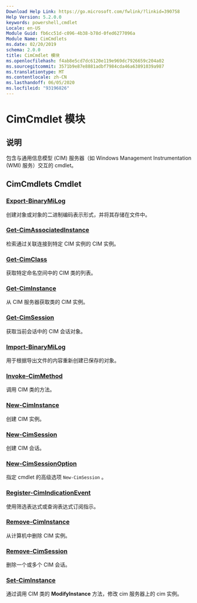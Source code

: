 ```yaml
---
Download Help Link: https://go.microsoft.com/fwlink/?linkid=390758
Help Version: 5.2.0.0
keywords: powershell,cmdlet
Locale: en-US
Module Guid: fb6cc51d-c096-4b38-b78d-0fed6277096a
Module Name: CimCmdlets
ms.date: 02/20/2019
schema: 2.0.0
title: CimCmdlet 模块
ms.openlocfilehash: f4ab8e5cd7dc6120e119e969dc7926659c204a02
ms.sourcegitcommit: 3571b9e87e8881adbf7984cda46a63891039a987
ms.translationtype: MT
ms.contentlocale: zh-CN
ms.lasthandoff: 06/05/2020
ms.locfileid: "93196826"
---
```

# CimCmdlet 模块

## 说明

包含与通用信息模型 (CIM) 服务器（如 Windows Management Instrumentation (WMI) 服务）交互的 cmdlet。

## CimCmdlets Cmdlet

### [Export-BinaryMiLog](Export-BinaryMiLog.md)
创建对象或对象的二进制编码表示形式，并将其存储在文件中。

### [Get-CimAssociatedInstance](Get-CimAssociatedInstance.md)
检索通过关联连接到特定 CIM 实例的 CIM 实例。

### [Get-CimClass](Get-CimClass.md)
获取特定命名空间中的 CIM 类的列表。

### [Get-CimInstance](Get-CimInstance.md)
从 CIM 服务器获取类的 CIM 实例。

### [Get-CimSession](Get-CimSession.md)
获取当前会话中的 CIM 会话对象。

### [Import-BinaryMiLog](Import-BinaryMiLog.md)
用于根据导出文件的内容重新创建已保存的对象。

### [Invoke-CimMethod](Invoke-CimMethod.md)
调用 CIM 类的方法。

### [New-CimInstance](New-CimInstance.md)
创建 CIM 实例。

### [New-CimSession](New-CimSession.md)
创建 CIM 会话。

### [New-CimSessionOption](New-CimSessionOption.md)
指定 cmdlet 的高级选项 `New-CimSession` 。

### [Register-CimIndicationEvent](Register-CimIndicationEvent.md)
使用筛选表达式或查询表达式订阅指示。

### [Remove-CimInstance](Remove-CimInstance.md)
从计算机中删除 CIM 实例。

### [Remove-CimSession](Remove-CimSession.md)
删除一个或多个 CIM 会话。

### [Set-CimInstance](Set-CimInstance.md)
通过调用 CIM 类的 **ModifyInstance** 方法，修改 cim 服务器上的 cim 实例。
